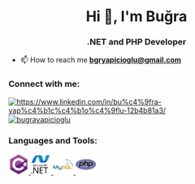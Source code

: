 <h1 align="center">Hi 👋, I'm Buğra</h1>
<h3 align="center">.NET and PHP Developer</h3>

- 📫 How to reach me **bgryapicioglu@gmail.com**

<h3 align="left">Connect with me:</h3>
<p align="left">
<a href="https://linkedin.com/in/bu%c4%9fra-yap%c4%b1c%c4%b1o%c4%9flu-12b4b81a3/" target="blank"><img align="center" src="https://raw.githubusercontent.com/rahuldkjain/github-profile-readme-generator/master/src/images/icons/Social/linked-in-alt.svg" alt="https://www.linkedin.com/in/bu%c4%9fra-yap%c4%b1c%c4%b1o%c4%9flu-12b4b81a3/" height="30" width="40" /></a>
<a href="https://instagram.com/bugrayapicioglu" target="blank"><img align="center" src="https://raw.githubusercontent.com/rahuldkjain/github-profile-readme-generator/master/src/images/icons/Social/instagram.svg" alt="bugrayapicioglu" height="30" width="40" /></a>
</p>

<h3 align="left">Languages and Tools:</h3>
<p align="left"> <a href="https://www.w3schools.com/cs/" target="_blank" rel="noreferrer"> <img src="https://raw.githubusercontent.com/devicons/devicon/master/icons/csharp/csharp-original.svg" alt="csharp" width="40" height="40"/> </a> <a href="https://dotnet.microsoft.com/" target="_blank" rel="noreferrer"> <img src="https://raw.githubusercontent.com/devicons/devicon/master/icons/dot-net/dot-net-original-wordmark.svg" alt="dotnet" width="40" height="40"/> </a> <a href="https://www.mysql.com/" target="_blank" rel="noreferrer"> <img src="https://raw.githubusercontent.com/devicons/devicon/master/icons/mysql/mysql-original-wordmark.svg" alt="mysql" width="40" height="40"/> </a> <a href="https://www.php.net" target="_blank" rel="noreferrer"> <img src="https://raw.githubusercontent.com/devicons/devicon/master/icons/php/php-original.svg" alt="php" width="40" height="40"/> </a> </p>
